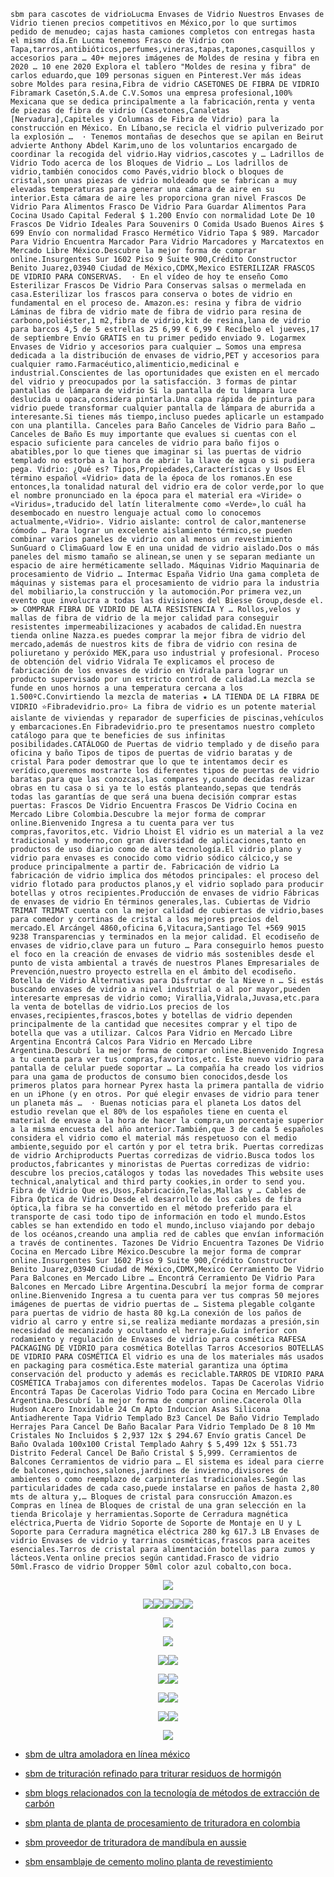 
```
sbm para cascotes de vidrioLucma Envases de Vidrio Nuestros Envases de Vidrio tienen precios competitivos en México,por lo que surtimos pedido de menudeo; cajas hasta camiones completos con entregas hasta el mismo día.En Lucma tenemos Frasco de Vidrio con Tapa,tarros,antibióticos,perfumes,vineras,tapas,tapones,casquillos y accesorios para … 40+ mejores imágenes de Moldes de resina y fibra en 2020 … 10 ene 2020 Explora el tablero "Moldes de resina y fibra" de carlos eduardo,que 109 personas siguen en Pinterest.Ver más ideas sobre Moldes para resina,Fibra de vidrio CASETONES DE FIBRA DE VIDRIO Fibramark Casetón,S.A.de C.V.Somos una empresa profesional,100% Mexicana que se dedica principalmente a la fabricación,renta y venta de piezas de fibra de vidrio (Casetones,Canaletas [Nervadura],Capiteles y Columnas de Fibra de Vidrio) para la construcción en México. En Líbano,se recicla el vidrio pulverizado por la explosión …  · Tenemos montañas de desechos que se apilan en Beirut advierte Anthony Abdel Karim,uno de los voluntarios encargado de coordinar la recogida del vidrio.Hay vidrios,cascotes y … Ladrillos de Vidrio Todo acerca de los Bloques de Vidrio … Los ladrillos de vidrio,también conocidos como Pavés,vidrio block o bloques de cristal,son unas piezas de vidrio moldeado que se fabrican a muy elevadas temperaturas para generar una cámara de aire en su interior.Esta cámara de aire les proporciona gran nivel Frascos De Vidrio Para Alimentos Frasco De Vidrio Para Guardar Alimentos Para Cocina Usado Capital Federal $ 1.200 Envío con normalidad Lote De 10 Frascos De Vidrio Ideales Para Souvenirs O Comida Usado Buenos Aires $ 699 Envío con normalidad Frasco Hermético Vidrio Tapa $ 989. Marcador Para Vidrio Encuentra Marcador Para Vidrio Marcadores y Marcatextos en Mercado Libre México.Descubre la mejor forma de comprar online.Insurgentes Sur 1602 Piso 9 Suite 900,Crédito Constructor Benito Juarez,03940 Ciudad de México,CDMX,Mexico ESTERILIZAR FRASCOS DE VIDRIO PARA CONSERVAS.  · En el vídeo de hoy te enseño Como Esterilizar Frascos De Vidrio Para Conservas salsas o mermelada en casa.Esterilizar los frascos para conserva o botes de vidrio en fundamental en el proceso de. Amazon.es: resina y fibra de vidrio Láminas de fibra de vidrio mate de fibra de vidrio para resina de carbono,poliéster,1 m2,fibra de vidrio,kit de resina,lana de vidrio para barcos 4,5 de 5 estrellas 25 6,99 € 6,99 € Recíbelo el jueves,17 de septiembre Envío GRATIS en tu primer pedido enviado 9. Logarmex Envases de Vidrio y accesorios para cualquier … Somos una empresa dedicada a la distribución de envases de vidrio,PET y accesorios para cualquier ramo.Farmacéutico,alimenticio,medicinal e industrial.Conscientes de las oportunidades que existen en el mercado del vidrio y preocupados por la satisfacción. 3 formas de pintar pantallas de lámpara de vidrio Si la pantalla de tu lámpara luce deslucida u opaca,considera pintarla.Una capa rápida de pintura para vidrio puede transformar cualquier pantalla de lámpara de aburrida a interesante.Si tienes más tiempo,incluso puedes aplicarle un estampado con una plantilla. Canceles para Baño Canceles de Vidrio para Baño … Canceles de Baño Es muy importante que evalues si cuentas con el espacio suficiente para canceles de vidrio para baño fijos o abatibles,por lo que tienes que imaginar si las puertas de vidrio templado no estorba a la hora de abrir la llave de agua o si pudiera pega. Vidrio: ¿Qué es? Tipos,Propiedades,Características y Usos El término español «Vidrio» data de la época de los romanos.En ese entonces,la tonalidad natural del vidrio era de color verde,por lo que el nombre pronunciado en la época para el material era «Viride» o «Viridus»,traducido del latín literalmente como «Verde»,lo cuál ha desembocado en nuestro lenguaje actual como lo conocemos actualmente,«Vidrio». Vidrio aislante: control de calor,mantenerse cómodo … Para lograr un excelente aislamiento térmico,se pueden combinar varios paneles de vidrio con al menos un revestimiento SunGuard o ClimaGuard low E en una unidad de vidrio aislado.Dos o más paneles del mismo tamaño se alinean,se unen y se separan mediante un espacio de aire herméticamente sellado. Máquinas Vidrio Maquinaria de procesamiento de Vidrio … Intermac España Vidrio Una gama completa de máquinas y sistemas para el procesamiento de vidrio para la industria del mobiliario,la construcción y la automoción.Por primera vez,un evento que involucra a todas las divisiones del Biesse Group,desde el. ≫ COMPRAR FIBRA DE VIDRIO DE ALTA RESISTENCIA Y … Rollos,velos y mallas de fibra de vidrio de la mejor calidad para conseguir resistentes impermeabilizaciones y acabados de calidad.En nuestra tienda online Nazza.es puedes comprar la mejor fibra de vidrio del mercado,además de nuestros kits de fibra de vidrio con resina de poliuretano y peróxido MEK,para uso industrial y profesional. Proceso de obtención del vidrio Vidrala Te explicamos el proceso de fabricación de los envases de vidrio en Vidrala para lograr un producto supervisado por un estricto control de calidad.La mezcla se funde en unos hornos a una temperatura cercana a los 1.500ºC.Convirtiendo la mezcla de materias ★ LA TIENDA DE LA FIBRA DE VIDRIO ⭐Fibradevidrio.pro⭐ La fibra de vidrio es un potente material aislante de viviendas y reparador de superficies de piscinas,vehículos y embarcaciones.En Fibradevidrio.pro te presentamos nuestro completo catálogo para que te beneficies de sus infinitas posibilidades.CATÁLOGO de Puertas de vidrio templado y de diseño para oficina y baño Tipos de tipos de puertas de vidrio baratas y de cristal Para poder demostrar que lo que te intentamos decir es verídico,queremos mostrarte los diferentes tipos de puertas de vidrio baratas para que las conozcas,las compares y,cuando decidas realizar obras en tu casa o si ya te lo estás planteando,sepas que tendrás todas las garantías de que será una buena decisión comprar estas puertas: Frascos De Vidrio Encuentra Frascos De Vidrio Cocina en Mercado Libre Colombia.Descubre la mejor forma de comprar online.Bienvenido Ingresa a tu cuenta para ver tus compras,favoritos,etc. Vidrio Lhoist El vidrio es un material a la vez tradicional y moderno,con gran diversidad de aplicaciones,tanto en productos de uso diario como de alta tecnología.El vidrio plano y vidrio para envases es conocido como vidrio sódico cálcico,y se produce principalmente a partir de. Fabricación de vidrio La fabricación de vidrio implica dos métodos principales: el proceso del vidrio flotado para productos planos,y el vidrio soplado para producir botellas y otros recipientes.Producción de envases de vidrio Fábricas de envases de vidrio En términos generales,las. Cubiertas de Vidrio TRIMAT TRIMAT cuenta con la mejor calidad de cubiertas de vidrio,bases para comedor y cortinas de cristal a los mejores precios del mercado.El Arcángel 4860,oficina 6,Vitacura,Santiago Tel +569 9015 9238 Transparencias y terminados en la mejor calidad. El ecodiseño de envases de vidrio,clave para un futuro … Para conseguirlo hemos puesto el foco en la creación de envases de vidrio más sostenibles desde el punto de vista ambiental a través de nuestros Planes Empresariales de Prevención,nuestro proyecto estrella en el ámbito del ecodiseño. Botella de Vidrio Alternativas para Disfrutar de la Nieve n … Si estás buscando envases de vidrio a nivel industrial o al por mayor,pueden interesarte empresas de vidrio como; Virallia,Vidrala,Juvasa,etc.para la venta de botellas de vidrio.Los precios de los envases,recipientes,frascos,botes y botellas de vidrio dependen principalmente de la cantidad que necesites comprar y el tipo de botella que vas a utilizar. Calcos Para Vidrio en Mercado Libre Argentina Encontrá Calcos Para Vidrio en Mercado Libre Argentina.Descubrí la mejor forma de comprar online.Bienvenido Ingresa a tu cuenta para ver tus compras,favoritos,etc. Este nuevo vidrio para pantalla de celular puede soportar … La compañía ha creado los vidrios para una gama de productos de consumo bien conocidos,desde los primeros platos para hornear Pyrex hasta la primera pantalla de vidrio en un iPhone (y en otros. Por qué elegir envases de vidrio para tener un planeta más …  · Buenas noticias para el planeta Los datos del estudio revelan que el 80% de los españoles tiene en cuenta el material de envase a la hora de hacer la compra,un porcentaje superior a la misma encuesta del año anterior.También,que 3 de cada 5 españoles considera el vidrio como el material más respetuoso con el medio ambiente,seguido por el cartón y por el tetra brik. Puertas corredizas de vidrio Archiproducts Puertas corredizas de vidrio.Busca todos los productos,fabricantes y minoristas de Puertas corredizas de vidrio: descubre los precios,catálogos y todas las novedades This website uses technical,analytical and third party cookies,in order to send you. Fibra de Vidrio Que es,Usos,Fabricación,Telas,Mallas y … Cables de Fibra Óptica de Vidrio Desde el desarrollo de los cables de fibra óptica,la fibra se ha convertido en el método preferido para el transporte de casi todo tipo de información en todo el mundo.Estos cables se han extendido en todo el mundo,incluso viajando por debajo de los océanos,creando una amplia red de cables que envían información a través de continentes. Tazones De Vidrio Encuentra Tazones De Vidrio Cocina en Mercado Libre México.Descubre la mejor forma de comprar online.Insurgentes Sur 1602 Piso 9 Suite 900,Crédito Constructor Benito Juarez,03940 Ciudad de México,CDMX,Mexico Cerramiento De Vidrio Para Balcones en Mercado Libre … Encontrá Cerramiento De Vidrio Para Balcones en Mercado Libre Argentina.Descubrí la mejor forma de comprar online.Bienvenido Ingresa a tu cuenta para ver tus compras 50 mejores imágenes de puertas de vidrio puertas de … Sistema plegable colgante para puertas de vidrio de hasta 80 kg.La conexión de los paños de vidrio al carro y entre si,se realiza mediante mordazas a presión,sin necesidad de mecanizado y ocultando el herraje.Guía inferior con rodamiento y regulación de Envases de vidrio para cosmética RAFESA PACKAGING DE VIDRIO para cosmética Botellas Tarros Accesorios BOTELLAS DE VIDRIO PARA COSMÉTICA El vidrio es una de los materiales más usados en packaging para cosmética.Este material garantiza una óptima conservación del producto y además es reciclable.TARROS DE VIDRIO PARA COSMÉTICA Trabajamos con diferentes modelos. Tapas De Cacerolas Vidrio Encontrá Tapas De Cacerolas Vidrio Todo para Cocina en Mercado Libre Argentina.Descubrí la mejor forma de comprar online.Cacerola Olla Hudson Acero Inoxidable 24 Cm Apto Induccion Asas Silicona Antiadherente Tapa Vidrio Templado Bz3 Cancel De Baño Vidrio Templado Herrajes Para Cancel De Baño Bacalar Para Vidrio Templado De 8 10 Mm Cristales No Incluidos $ 2,937 12x $ 294.67 Envío gratis Cancel De Baño Ovalada 100x100 Cristal Templado Aahry $ 5,499 12x $ 551.73 Distrito Federal Cancel De Baño Cristal $ 5,999. Cerramientos de Balcones Cerramientos de vidrio para … El sistema es ideal para cierre de balcones,quinchos,salones,jardines de invierno,divisores de ambientes o como reemplazo de carpinterías tradicionales.Según las particularidades de cada caso,puede instalarse en paños de hasta 2,80 mts de altura y,… Bloques de cristal para consrucción Amazon.es Compras en línea de Bloques de cristal de una gran selección en la tienda Bricolaje y herramientas.Soporte de Cerradura magnética eléctrica,Puerta de Vidrio Soporte de Soporte de Montaje en U y L Soporte para Cerradura magnética eléctrica 280 kg 617.3 LB Envases de vidrio Envases de vidrio y tarrinas cosméticas,frascos para aceites esenciales.Tarros de cristal para alimentación botellas para zumos y lácteos.Venta online precios según cantidad.Frasco de vidrio 50ml.Frasco de vidrio Dropper 50ml color azul cobalto,con boca. 
```

<div align="center">

<a href="https://es-crusher.shibang-china.com/github&k=sbm+para+cascotes+de+vidrio"><img src="https://static.shibang-china.com/es/crusher/logo.jpg"></a>

<a href="https://es-crusher.shibang-china.com/github&k=sbm+para+cascotes+de+vidrio"><img src="https://static.shibang-china.com/es/crusher/index.jpg"></a><a href="https://es-crusher.shibang-china.com/material.htmlgithub&k=sbm+para+cascotes+de+vidrio"><img src="https://static.shibang-china.com/es/crusher/material.jpg"></a><a href="https://es-crusher.shibang-china.com/application.htmlgithub&k=sbm+para+cascotes+de+vidrio"><img src="https://static.shibang-china.com/es/crusher/application.jpg"></a><a href="https://es-crusher.shibang-china.com/aboutus.htmlgithub&k=sbm+para+cascotes+de+vidrio"><img src="https://static.shibang-china.com/es/crusher/aboutus.jpg"></a><a href="https://es-crusher.shibang-china.com/contact.htmlgithub&k=sbm+para+cascotes+de+vidrio"><img src="https://static.shibang-china.com/es/crusher/contact.jpg"></a>

<a href="https://es-crusher.shibang-china.com/github&k=sbm+para+cascotes+de+vidrio"><img src="https://static.shibang-china.com/es/crusher/banner.jpg"></a>

<a href="https://swt.shibang-china.com/github&k=sbm+para+cascotes+de+vidrio"><img src="https://static.shibang-china.com/es/crusher/text.jpg"></a>

<a href="https://swt.shibang-china.com/github&k=sbm+para+cascotes+de+vidrio"><img src="https://static.shibang-china.com/es/crusher/chat.jpg"></a><a href="https://es-crusher.shibang-china.com/contact.htmlgithub&k=sbm+para+cascotes+de+vidrio"><img src="https://static.shibang-china.com/es/crusher/message.jpg"></a>

<a href="https://es-crusher.shibang-china.com/products/pe.htmlgithub&k=sbm+para+cascotes+de+vidrio"><img src="https://static.shibang-china.com/es/crusher/pe.jpg"></a><a href="https://es-crusher.shibang-china.com/products/pf.htmlgithub&k=sbm+para+cascotes+de+vidrio"><img src="https://static.shibang-china.com/es/crusher/pf.jpg"></a>

<a href="https://es-crusher.shibang-china.com/products/hpt.htmlgithub&k=sbm+para+cascotes+de+vidrio"><img src="https://static.shibang-china.com/es/crusher/hpt.jpg"></a><a href="https://es-crusher.shibang-china.com/products/vsi.htmlgithub&k=sbm+para+cascotes+de+vidrio"><img src="https://static.shibang-china.com/es/crusher/vsi.jpg"></a>

<a href="https://es-crusher.shibang-china.com/products/klv.htmlgithub&k=sbm+para+cascotes+de+vidrio"><img src="https://static.shibang-china.com/es/crusher/klv.jpg"></a><a href="https://es-crusher.shibang-china.com/products/portable.htmlgithub&k=sbm+para+cascotes+de+vidrio"><img src="https://static.shibang-china.com/es/crusher/portable.jpg"></a>

<a href="https://swt.shibang-china.com/github&k=sbm+para+cascotes+de+vidrio"><img src="https://static.shibang-china.com/es/crusher/case.jpg"></a>

</div>


* [sbm de ultra amoladora en línea méxico](sbm%20de%20ultra%20amoladora%20en%20l%C3%ADnea%20m%C3%A9xico.md)

* [sbm de trituración refinado para triturar residuos de hormigón](sbm%20de%20trituraci%C3%B3n%20refinado%20para%20triturar%20residuos%20de%20hormig%C3%B3n.md)

* [sbm blogs relacionados con la tecnología de métodos de extracción de carbón](sbm%20blogs%20relacionados%20con%20la%20tecnolog%C3%ADa%20de%20m%C3%A9todos%20de%20extracci%C3%B3n%20de%20carb%C3%B3n.md)

* [sbm planta de planta de procesamiento de trituradora en colombia](sbm%20planta%20de%20planta%20de%20procesamiento%20de%20trituradora%20en%20colombia.md)

* [sbm proveedor de trituradora de mandíbula en aussie](sbm%20proveedor%20de%20trituradora%20de%20mand%C3%ADbula%20en%20aussie.md)

* [sbm ensamblaje de cemento molino planta de revestimiento](sbm%20ensamblaje%20de%20cemento%20molino%20planta%20de%20revestimiento.md)